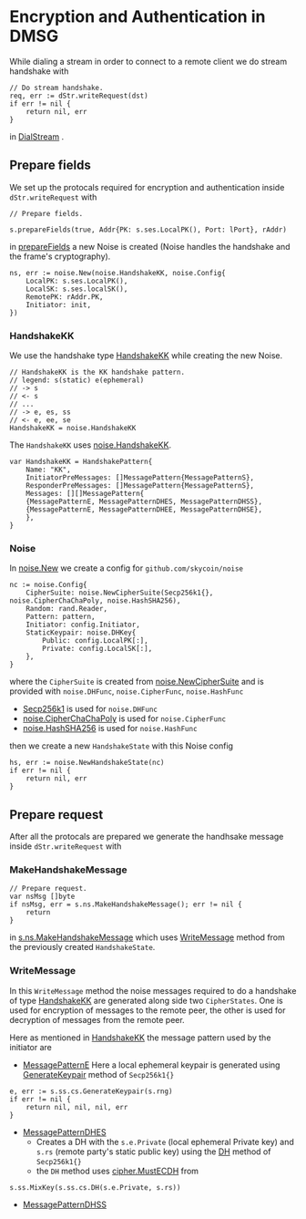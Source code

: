 # Encryption and Authentication in DMSG

While dialing a stream in order to connect to a remote client we do stream handshake with 
```
// Do stream handshake.
req, err := dStr.writeRequest(dst)
if err != nil {
	return nil, err
}
```
in [DialStream](https://github.com/skycoin/dmsg/blob/develop/pkg/dmsg/client_session.go#L31) .

## Prepare fields
We set up the protocals required for encryption and authentication inside `dStr.writeRequest`  with 
```
// Prepare fields.

s.prepareFields(true, Addr{PK: s.ses.LocalPK(), Port: lPort}, rAddr)
```
in [prepareFields](https://github.com/skycoin/dmsg/blob/develop/pkg/dmsg/stream.go#L161)  a new Noise is created (Noise handles the handshake and the frame's cryptography).
```
ns, err := noise.New(noise.HandshakeKK, noise.Config{
	LocalPK: s.ses.LocalPK(),
	LocalSK: s.ses.localSK(),
	RemotePK: rAddr.PK,
	Initiator: init,
})
```

### HandshakeKK
We use the handshake type [HandshakeKK](https://github.com/skycoin/dmsg/blob/develop/pkg/noise/net.go#L36) while creating the new Noise.
```
// HandshakeKK is the KK handshake pattern.
// legend: s(static) e(ephemeral)
// -> s
// <- s
// ...
// -> e, es, ss
// <- e, ee, se
HandshakeKK = noise.HandshakeKK
```
The `HandshakeKK` uses  [noise.HandshakeKK](https://github.com/skycoin/noise/blob/master/patterns.go#L29).
```
var HandshakeKK = HandshakePattern{
	Name: "KK",
	InitiatorPreMessages: []MessagePattern{MessagePatternS},
	ResponderPreMessages: []MessagePattern{MessagePatternS},
	Messages: [][]MessagePattern{
	{MessagePatternE, MessagePatternDHES, MessagePatternDHSS},
	{MessagePatternE, MessagePatternDHEE, MessagePatternDHSE},
	},
}
```

### Noise
In [noise.New](https://github.com/skycoin/dmsg/blob/develop/pkg/noise/noise.go#L50)  we create a config for `github.com/skycoin/noise` 
```
nc := noise.Config{
	CipherSuite: noise.NewCipherSuite(Secp256k1{}, noise.CipherChaChaPoly, noise.HashSHA256),
	Random: rand.Reader,
	Pattern: pattern,
	Initiator: config.Initiator,
	StaticKeypair: noise.DHKey{
		Public: config.LocalPK[:],
		Private: config.LocalSK[:],
	},
}
```
where the `CipherSuite` is created from [noise.NewCipherSuite](https://github.com/skycoin/noise/blob/master/cipher_suite.go#L84) and is provided with `noise.DHFunc`, `noise.CipherFunc`, `noise.HashFunc`
- [Secp256k1](https://github.com/skycoin/dmsg/blob/develop/pkg/noise/dh.go) is used for `noise.DHFunc`
- [noise.CipherChaChaPoly](https://github.com/skycoin/noise/blob/master/cipher_suite.go#L161) is used for `noise.CipherFunc` 
- [noise.HashSHA256](https://github.com/skycoin/noise/blob/master/cipher_suite.go#L200) is used for `noise.HashFunc`

then we create a new `HandshakeState` with this Noise config
```
hs, err := noise.NewHandshakeState(nc)
if err != nil {
	return nil, err
}
```

## Prepare request
After all the protocals are prepared we generate the handhsake message inside `dStr.writeRequest` with

### MakeHandshakeMessage
```
// Prepare request.
var nsMsg []byte
if nsMsg, err = s.ns.MakeHandshakeMessage(); err != nil {
	return
}
```

in [s.ns.MakeHandshakeMessage](https://github.com/skycoin/dmsg/blob/develop/pkg/noise/noise.go#L103) which uses [WriteMessage](https://github.com/skycoin/noise/blob/master/state.go#L332) method from the previously created `HandshakeState`.

### WriteMessage
In this `WriteMessage`  method the noise messages required to do a handshake of type [HandshakeKK](###HandshakeKK) are generated along side two `CipherStates`. One is used for encryption of messages to the remote peer, the other is used for decryption of messages from the remote peer.

Here as mentioned in [HandshakeKK](###HandshakeKK) the message pattern used by the initiator are
- [MessagePatternE](https://github.com/skycoin/noise/blob/master/state.go#L345)
	Here a local ephemeral keypair is generated using [GenerateKeypair](https://github.com/skycoin/dmsg/blob/develop/pkg/noise/dh.go#L15) method of `Secp256k1{}`
```
e, err := s.ss.cs.GenerateKeypair(s.rng)
if err != nil {
	return nil, nil, nil, err
}
```
- [MessagePatternDHES](https://github.com/skycoin/noise/blob/master/state.go#L363)
	- Creates a DH with the `s.e.Private` (local ephemeral Private key) and `s.rs` (remote party's static public key) using the [DH](https://github.com/skycoin/dmsg/blob/develop/pkg/noise/dh.go#L24) method of `Secp256k1{}`
	- the `DH` method uses [cipher.MustECDH]() from 
```
s.ss.MixKey(s.ss.cs.DH(s.e.Private, s.rs))	
```
- [MessagePatternDHSS](https://github.com/skycoin/noise/blob/master/state.go#L375)